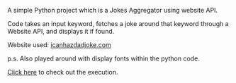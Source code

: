 A simple Python project which is a Jokes Aggregator using website API.

Code takes an input keyword, fetches a joke around that keyword through a Website API, and displays it if found.

Website used: [icanhazdadjoke.com](https://icanhazdadjoke.com/search/)

p.s. Also played around with display fonts within the python code.

[Click here](https://photos.app.goo.gl/1o3UqN56Pys9PSJM9) to check out the execution.
 
